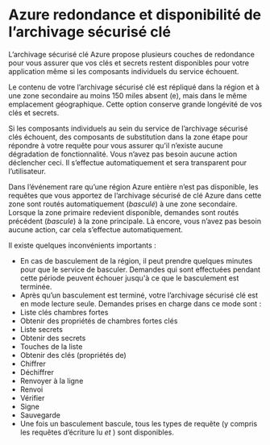 <properties
    pageTitle="Procédure à suivre en cas d’un Azure service interruption de service affecte l’archivage sécurisé de clé Azure | Microsoft Azure"
    description="Découvrez comment procéder dans le cas d’une interruption de service Azure qui affecte l’archivage sécurisé de clé Azure."
    services="key-vault"
    documentationCenter=""
    authors="adamglick"
    manager="mbaldwin"
    editor=""/>

<tags
    ms.service="key-vault"
    ms.workload="key-vault"
    ms.tgt_pltfrm="na"
    ms.devlang="na"
    ms.topic="article"
    ms.date="08/26/2016"
    ms.author="sumedhb;aglick"/>


# <a name="azure-key-vault-availability-and-redundancy"></a>Azure redondance et disponibilité de l’archivage sécurisé clé

L’archivage sécurisé clé Azure propose plusieurs couches de redondance pour vous assurer que vos clés et secrets restent disponibles pour votre application même si les composants individuels du service échouent.

Le contenu de votre l’archivage sécurisé clé est répliqué dans la région et à une zone secondaire au moins 150 miles absent (e), mais dans le même emplacement géographique. Cette option conserve grande longévité de vos clés et secrets.

Si les composants individuels au sein du service de l’archivage sécurisé clés échouent, des composants de substitution dans la zone étape pour répondre à votre requête pour vous assurer qu’il n’existe aucune dégradation de fonctionnalité. Vous n’avez pas besoin aucune action déclencher ceci. Il s’effectue automatiquement et sera transparent pour l’utilisateur.

Dans l’événement rare qu’une région Azure entière n’est pas disponible, les requêtes que vous apportez de l’archivage sécurisé de clé Azure dans cette zone sont routés automatiquement (*basculé*) à une zone secondaire. Lorsque la zone primaire redevient disponible, demandes sont routés précédent (*bascule*) à la zone principale. Là encore, vous n’avez pas besoin aucune action, car cela s’effectue automatiquement.

Il existe quelques inconvénients importants :

* En cas de basculement de la région, il peut prendre quelques minutes pour que le service de basculer. Demandes qui sont effectuées pendant cette période peuvent échouer jusqu'à ce que le basculement est terminée.
* Après qu’un basculement est terminé, votre l’archivage sécurisé clé est en mode lecture seule. Demandes prises en charge dans ce mode sont :
 * Liste clés chambres fortes
 * Obtenir des propriétés de chambres fortes clés
 * Liste secrets
 * Obtenir des secrets
 * Touches de la liste
 * Obtenir des clés (propriétés de)
 * Chiffrer
 * Déchiffrer
 * Renvoyer à la ligne
 * Renvoi
 * Vérifier
 * Signe
 * Sauvegarde
* Une fois un basculement bascule, tous les types de requête (y compris les requêtes d’écriture lu *et* ) sont disponibles.
